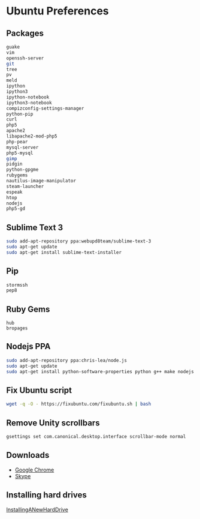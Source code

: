 # Ubuntu Preferences

## Packages

```bash
guake
vim
openssh-server
git
tree
pv
meld
ipython
ipython3
ipython-notebook
ipython3-notebook
compizconfig-settings-manager
python-pip
curl
php5
apache2
libapache2-mod-php5
php-pear
mysql-server
php5-mysql
gimp
pidgin
python-gpgme
rubygems
nautilus-image-manipulator
steam-launcher
espeak
htop
nodejs
php5-gd
```

## Sublime Text 3

```bash
sudo add-apt-repository ppa:webupd8team/sublime-text-3
sudo apt-get update
sudo apt-get install sublime-text-installer
```

## Pip

```bash
stormssh
pep8
```

## Ruby Gems

```
hub
bropages
```

## Nodejs PPA

```bash
sudo add-apt-repository ppa:chris-lea/node.js
sudo apt-get update
sudo apt-get install python-software-properties python g++ make nodejs
```

## Fix Ubuntu script

```bash
wget -q -O - https://fixubuntu.com/fixubuntu.sh | bash
```

## Remove Unity scrollbars

```bash
gsettings set com.canonical.desktop.interface scrollbar-mode normal
```

## Downloads

- [Google Chrome](https://www.google.co.uk/intl/en_uk/chrome/browser/)
- [Skype](www.skype.com/en/download-skype/skype-for-linux/downloading/?type=ubuntu64)

## Installing hard drives

[InstallingANewHardDrive](https://help.ubuntu.com/community/InstallingANewHardDrive)
